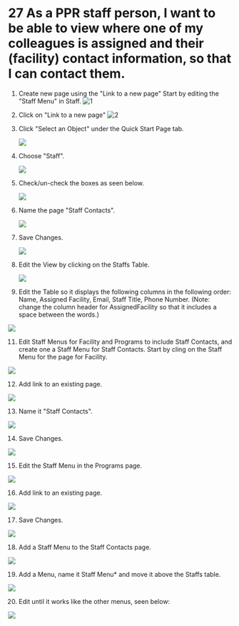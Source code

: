 # 27 As a PPR staff person, I want to be able to view where one of my colleagues is assigned and their (facility) contact information, so that I can contact them.

1. ​Create new page using the "Link to a new page" Start by editing the "Staff Menu" in Staff.
   ![1](images/27/01.png)

2. Click on "Link to a new page"
   ![2](images/27/02.PNG)

3. Click "Select an Object" under the Quick Start Page tab.

   ![](images/27/03.PNG)

4. Choose "Staff".

   ![](images/27/04.PNG)

5. Check/un-check the boxes as seen below.

   ![](images/27/05.PNG)

6. Name the page "Staff Contacts".

   ![](images/27/06.PNG)

7. Save Changes.

   ![](images/27/07.PNG)

8. Edit the View by clicking on the Staffs Table.

   ![](images/27/08.PNG)

9. Edit the Table so it displays the following columns in the following order: Name, Assigned Facility, Email, Staff Title, Phone Number. (Note: change the column header for AssignedFacility so that it includes a space between the words.)  

![](images/27/10.PNG)

11. Edit Staff Menus for Facility and Programs to include Staff Contacts, and create one a Staff Menu for Staff Contacts. Start by cling on the Staff Menu for the page for Facility.

![](images/27/11.PNG)

12. Add link to an existing page.

![](images/27/12.PNG)

13. Name it "Staff Contacts".

![](images/27/13.PNG)

14. Save Changes.

![](images/27/14.PNG)

15. Edit the Staff Menu in the Programs page.

![](images/27/15.PNG)

16.  Add link to an existing page.

![](images/27/16.PNG)

17.  Save Changes.

![](images/27/18.PNG)

18. Add a Staff Menu to the Staff Contacts page.

![](images/27/19.PNG)

19. Add a Menu, name it Staff Menu* and move it above the Staffs table.

![](images/27/20.PNG)

20. Edit until it works like the other menus, seen below:

![](images/27/21.PNG)

   ​
